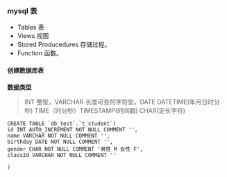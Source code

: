 ### mysql 表
 - Tables  表
 - Views 视图
 - Stored Producedures 存储过程。
 - Function 函数。
 

#### 创建数据库表

**数据类型**
> INT 整型，VARCHAR 长度可变的字符型。DATE DATETIME(年月日时分秒) TIME（时分秒）TIMESTAMP(时间戳) CHAR(定长字符)

```
CREATE TABLE `db_test`.`t_student`(
id INT AUTO_INCREMENT NOT NULL COMMENT '',
name VARCHAR NOT NULL COMMENT '',
birthday DATE NOT NULL COMMENT '',
gender CHAR NOT NULL COMMENT '男性 M 女性 F',
classId VARCHAR NOT NULL COMMENT ''

)


```